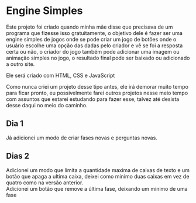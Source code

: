 # Engine Simples

Este projeto foi criado quando minha mãe disse que precisava de um 
programa que fizesse isso gratuitamente, o objetivo dele é fazer ser
uma engine simples de jogos onde se pode criar um jogo de botões onde
o usuário escolhe uma opção das dadas pelo criador e vê se foi a resposta certa
ou não, o criador do jogo também pode adicionar uma imagem ou animação
simples no jogo, o resultado final pode ser baixado ou adicionado a outro
site.

Ele será criado com HTML, CSS e JavaScript

Como nunca criei um projeto desse tipo antes, ele irá demorar muito tempo
para ficar pronto, eu possivelmente farei outros projetos nesse meio tempo
com assuntos que estarei estudando para fazer esse, talvez até desista desse daqui
no meio do caminho.

## Dia 1
Já adicionei um modo de criar fases novas e perguntas novas.

## Dias 2
Adicionei um modo que limita a quantidade maxima de caixas de texto e um botão que apaga
a ultima caixa, deixei como minimo duas caixas em vez de quatro como na versão anterior.<br>
Adicionei um botão que remove a última fase, deixando um minimo de uma fase